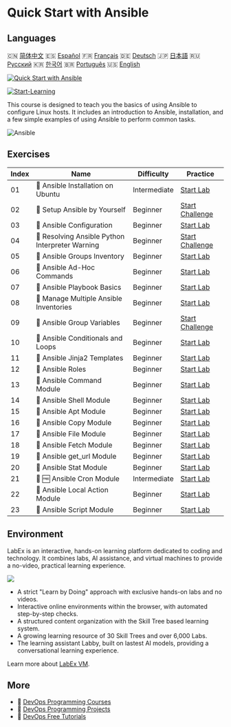 # Quick Start with Ansible

## Languages

🇨🇳 [简体中文](README_zh.md) 🇪🇸 [Español](README_es.md) 🇫🇷 [Français](README_fr.md) 🇩🇪 [Deutsch](README_de.md) 🇯🇵 [日本語](README_ja.md) 🇷🇺 [Русский](README_ru.md) 🇰🇷 [한국어](README_ko.md) 🇧🇷 [Português](README_pt.md) 🇺🇸 [English](README.md) 

[![Quick Start with Ansible](https://cover-creator.labex.io/quick-start-with-ansible.png)](https://labex.io/courses/quick-start-with-ansible)

[![Start-Learning](https://img.shields.io/badge/Start-Learning-whitesmoke?style=for-the-badge)](https://labex.io/courses/quick-start-with-ansible)

This course is designed to teach you the basics of using Ansible to configure Linux hosts. It includes an introduction to Ansible, installation, and a few simple examples of using Ansible to perform common tasks.

![Ansible](https://img.shields.io/badge/Ansible-whitesmoke?style=for-the-badge&logo=ansible)


## Exercises

|   Index | Name                                             | Difficulty   | Practice                                                                                                                             |
|---------|--------------------------------------------------|--------------|--------------------------------------------------------------------------------------------------------------------------------------|
|      01 | 📖  Ansible Installation on Ubuntu               | Intermediate | <a target='_blank' href='https://labex.io/tutorials/ansible-ansible-installation-on-ubuntu-67172'>Start Lab</a>                      |
|      02 | 🎯  Setup Ansible by Yourself                    | Beginner     | <a target='_blank' href='https://labex.io/tutorials/ansible-setup-ansible-by-yourself-390383'>Start Challenge</a>                    |
|      03 | 📖  Ansible Configuration                        | Beginner     | <a target='_blank' href='https://labex.io/tutorials/ansible-ansible-configuration-390437'>Start Lab</a>                              |
|      04 | 🎯  Resolving Ansible Python Interpreter Warning | Beginner     | <a target='_blank' href='https://labex.io/tutorials/ansible-resolving-ansible-python-interpreter-warning-390490'>Start Challenge</a> |
|      05 | 📖  Ansible Groups Inventory                     | Beginner     | <a target='_blank' href='https://labex.io/tutorials/ansible-ansible-groups-inventory-290160'>Start Lab</a>                           |
|      06 | 📖  Ansible Ad-Hoc Commands                      | Beginner     | <a target='_blank' href='https://labex.io/tutorials/ansible-ansible-ad-hoc-commands-390441'>Start Lab</a>                            |
|      07 | 📖  Ansible Playbook Basics                      | Beginner     | <a target='_blank' href='https://labex.io/tutorials/ansible-ansible-playbook-basics-390426'>Start Lab</a>                            |
|      08 | 📖  Manage Multiple Ansible Inventories          | Beginner     | <a target='_blank' href='https://labex.io/tutorials/ansible-manage-multiple-ansible-inventories-290193'>Start Lab</a>                |
|      09 | 🎯  Ansible Group Variables                      | Beginner     | <a target='_blank' href='https://labex.io/tutorials/ansible-ansible-group-variables-96690'>Start Challenge</a>                       |
|      10 | 📖  Ansible Conditionals and Loops               | Beginner     | <a target='_blank' href='https://labex.io/tutorials/ansible-ansible-conditionals-and-loops-390455'>Start Lab</a>                     |
|      11 | 📖  Ansible Jinja2 Templates                     | Beginner     | <a target='_blank' href='https://labex.io/tutorials/ansible-ansible-jinja2-templates-390470'>Start Lab</a>                           |
|      12 | 📖  Ansible Roles                                | Beginner     | <a target='_blank' href='https://labex.io/tutorials/ansible-ansible-roles-390467'>Start Lab</a>                                      |
|      13 | 📖  Ansible Command Module                       | Beginner     | <a target='_blank' href='https://labex.io/tutorials/ansible-ansible-command-module-290161'>Start Lab</a>                             |
|      14 | 📖  Ansible Shell Module                         | Beginner     | <a target='_blank' href='https://labex.io/tutorials/ansible-ansible-shell-module-289409'>Start Lab</a>                               |
|      15 | 📖  Ansible Apt Module                           | Beginner     | <a target='_blank' href='https://labex.io/tutorials/ansible-ansible-apt-module-289651'>Start Lab</a>                                 |
|      16 | 📖  Ansible Copy Module                          | Beginner     | <a target='_blank' href='https://labex.io/tutorials/ansible-ansible-copy-module-289653'>Start Lab</a>                                |
|      17 | 📖  Ansible File Module                          | Beginner     | <a target='_blank' href='https://labex.io/tutorials/ansible-ansible-file-module-289654'>Start Lab</a>                                |
|      18 | 📖  Ansible Fetch Module                         | Beginner     | <a target='_blank' href='https://labex.io/tutorials/ansible-ansible-fetch-module-290159'>Start Lab</a>                               |
|      19 | 📖  Ansible get_url Module                       | Beginner     | <a target='_blank' href='https://labex.io/tutorials/ansible-ansible-get-url-module-290188'>Start Lab</a>                             |
|      20 | 📖  Ansible Stat Module                          | Beginner     | <a target='_blank' href='https://labex.io/tutorials/ansible-ansible-stat-module-290192'>Start Lab</a>                                |
|      21 | 📖 🆓 Ansible Cron Module                        | Intermediate | <a target='_blank' href='https://labex.io/tutorials/ansible-ansible-cron-module-290157'>Start Lab</a>                                |
|      22 | 📖  Ansible Local Action Module                  | Beginner     | <a target='_blank' href='https://labex.io/tutorials/ansible-ansible-local-action-module-290189'>Start Lab</a>                        |
|      23 | 📖  Ansible Script Module                        | Beginner     | <a target='_blank' href='https://labex.io/tutorials/ansible-ansible-script-module-289411'>Start Lab</a>                              |

## Environment

LabEx is an interactive, hands-on learning platform dedicated to coding and technology. It combines labs, AI assistance, and virtual machines to provide a no-video, practical learning experience.

![](https://tutorial-screenshot.getvm.io/images/vm-1725247253.png)

- A strict "Learn by Doing" approach with exclusive hands-on labs and no videos.
- Interactive online environments within the browser, with automated step-by-step checks.
- A structured content organization with the Skill Tree based learning system.
- A growing learning resource of 30 Skill Trees and over 6,000 Labs.
- The learning assistant Labby, built on lastest AI models, providing a conversational learning experience.

Learn more about [LabEx VM](https://support.labex.io/using-labex/virtual-machine).

## More

- 🔗 [DevOps Programming Courses](https://github.com/labex-labs/awesome-programming-courses)
- 🔗 [DevOps Programming Projects](https://github.com/labex-labs/awesome-programming-projects)
- 🔗 [DevOps Free Tutorials](https://github.com/labex-labs/devops-free-tutorials)

